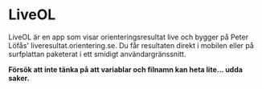 # LiveOL
LiveOL är en app som visar orienteringsresultat live och bygger på Peter Löfås' liveresultat.orientering.se. Du får resultaten direkt i mobilen eller på surfplattan paketerat i ett smidigt användargränssnitt.

**Försök att inte tänka på att variablar och filnamn kan heta lite... udda saker.**